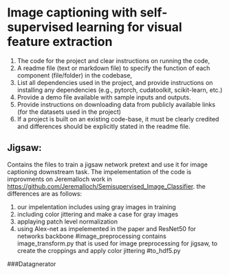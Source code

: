 # Image captioning with self-supervised learning for visual feature extraction


1. The code for the project and clear instructions on running the code, 
2. A readme file (text or markdown file) to specify the function of each component (file/folder) in the codebase, 
3. List all dependencies used in the project, and provide instructions on installing any dependencies (e.g., pytorch, cudatoolkit, scikit-learn, etc.) 
4. Provide a demo file available with sample inputs and outputs.
5. Provide instructions on downloading data from publicly available links (for the datasets used in the project)
6. If a project is built on an existing code-base, it must be clearly credited and differences should be explicitly stated in the readme file. 
## Jigsaw:
Contains the files to train a jigsaw network pretext and use it for image captioning downstream task.
The impelementation of the code is improvments on Jeremalloch work in https://github.com/Jeremalloch/Semisupervised_Image_Classifier.
the differences are as follows:
1. our impelentation includes using gray images in training
2. including color jittering and make a case for gray images
3. applaying patch level normalization
4. using Alex-net as impelemented in the paper and ResNet50 for networks backbone
#image_preprocessing
contains image_transform.py that is used for image preprocessing for jigsaw, to create the croppings and apply color jittering
#to_hdf5.py

###Datagnerator

